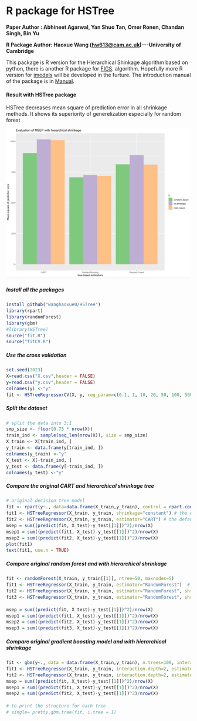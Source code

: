 # R package for HSTree

**Paper Author : Abhineet Agarwal, Yan Shuo Tan, Omer Ronen, Chandan Singh, Bin Yu**

**R Package Author:  Haoxue Wang (hw613@cam.ac.uk)---University of Cambridge**

This package is R version for the Hierarchical Shinkage algorithm based on python, there is another R package for [FIGS](https://github.com/wanghaoxue0/figs). algorithm. Hopefully more R version for [imodels](https://github.com/csinva/imodels) will be developed in the furture. The introduction manual of the package is in [Manual](https://github.com/wanghaoxue0/HSTree/blob/main/HSTree_0.8.0.pdf). 

#### Result with HSTree package
HSTree decreases mean square of prediction error in all shrinkage methods. It shows its superiority of generelization especially for random forest

<img src="https://github.com/wanghaoxue0/HSTree/blob/main/image.png" width="700" />

##### Install all the packages 

```R
install_github("wanghaoxue0/HSTree")
library(rpart)
library(randomForest)
library(gbm)
#library(HSTree) 
source("fit.R")
source("fitCV.R")
```

##### Use the cross validation

```R
set.seed(2023)
X=read.csv("X.csv",header = FALSE)
y=read.csv("y.csv",header = FALSE)
colnames(y) <-"y"
fit <- HSTreeRegressorCV(X, y, reg_param=c(0.1, 1, 10, 20, 50, 100, 500), cv=4, verbose=TRUE, shrinkage="constant") # the default estimator is CART

```

##### Split the dataset

```R
# split the data into 3:1
smp_size <- floor(0.75 * nrow(X))
train_ind <- sample(seq_len(nrow(X)), size = smp_size)
X_train <- X[train_ind, ]
y_train <- data.frame(y[train_ind, ])
colnames(y_train) <-"y"
X_test <- X[-train_ind, ]
y_test <- data.frame(y[-train_ind, ])
colnames(y_test) <-"y"
```

##### Compare the original CART and hierarchical shrinkage tree

```R
# original decision tree model
fit <- rpart(y~., data=data.frame(X_train,y_train), control = rpart.control(maxdepth = 5))
fit1 <- HSTreeRegressor(X_train, y_train, shrinkage="constant") # the default estimator is CART
fit2 <- HSTreeRegressor(X_train, y_train, estimator="CART") # the default shrinkage method is node_based
msep = sum((predict(fit, X_test)-y_test[[1]])^2)/nrow(X)
msep1 = sum((predict(fit1, X_test)-y_test[[1]])^2)/nrow(X)
msep2 = sum((predict(fit2, X_test)-y_test[[1]])^2)/nrow(X)
plot(fit1)
text(fit1, use.n = TRUE)
```

##### Compare original random forest and with hierarchical shrinkage

```R
fit <- randomForest(X_train, y_train[[1]], ntree=50, maxnodes=5)
fit1 <- HSTreeRegressor(X_train, y_train, estimator="RandomForest")  # the default shrinkage method is node_based
fit2 <- HSTreeRegressor(X_train, y_train, estimator="RandomForest", shrinkage="constant")
fit3 <- HSTreeRegressor(X_train, y_train, estimator="RandomForest", shrinkage="leaf_based")

msep = sum((predict(fit, X_test)-y_test[[1]])^2)/nrow(X)
msep1 = sum((predict(fit1, X_test)-y_test[[1]])^2)/nrow(X)
msep2 = sum((predict(fit2, X_test)-y_test[[1]])^2)/nrow(X)
msep3 = sum((predict(fit3, X_test)-y_test[[1]])^2)/nrow(X)
```

##### Compare original gradient boosting model and with hierarchical shrinkage

```R
fit <- gbm(y~., data = data.frame(X_train,y_train), n.trees=100, interaction.depth=2)
fit1 <- HSTreeRegressor(X_train, y_train, interaction.depth=2, estimator="GradientBoosting")  # the default shrinkage method is node_based
fit2 <- HSTreeRegressor(X_train, y_train, interaction.depth=2, estimator="GradientBoosting", shrinkage="constant")
msep = sum((predict(fit, X_test)-y_test[[1]])^2)/nrow(X)
msep1 = sum((predict(fit1, X_test)-y_test[[1]])^2)/nrow(X)
msep2 = sum((predict(fit2, X_test)-y_test[[1]])^2)/nrow(X)

# to print the structure for each tree
# single= pretty.gbm.tree(fit, i.tree = 1)
```


